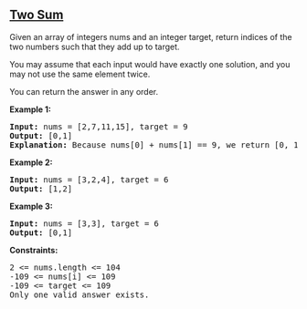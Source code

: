 <h2><a href="https://leetcode.com/problems/two-sum/" target="_blank">Two Sum</a></h2>

<p>
Given an array of integers nums and an integer target, return indices of the two numbers such that they add up to target.

You may assume that each input would have exactly one solution, and you may not use the same element twice.

You can return the answer in any order.
</p>


 

<strong>Example 1:</strong>
<pre>
<strong>Input:</strong> nums = [2,7,11,15], target = 9
<strong>Output:</strong> [0,1]
<strong>Explanation:</strong> Because nums[0] + nums[1] == 9, we return [0, 1].
</pre>

<strong>Example 2:</strong>
<pre>
<strong>Input:</strong> nums = [3,2,4], target = 6
<strong>Output:</strong> [1,2]
</pre>

<strong>Example 3:</strong>
<pre>
<strong>Input:</strong> nums = [3,3], target = 6
<strong>Output:</strong> [0,1]
</pre>
 

<strong>Constraints:</strong>
<pre>
2 <= nums.length <= 104
-109 <= nums[i] <= 109
-109 <= target <= 109
Only one valid answer exists.
</pre>
